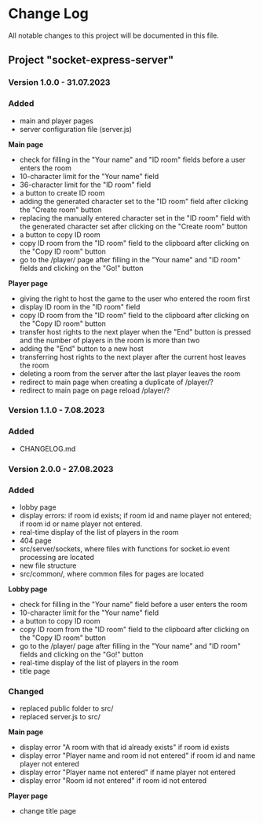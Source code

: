 # Change Log

All notable changes to this project will be documented in this file.

## Project "socket-express-server"

### Version 1.0.0 - 31.07.2023

### Added

- main and player pages
- server configuration file (server.js)

**Main page**

- check for filling in the "Your name" and "ID room" fields before a user enters the room
- 10-character limit for the "Your name" field
- 36-character limit for the "ID room" field
- a button to create ID room
- adding the generated character set to the "ID room" field after clicking the "Create room" button
- replacing the manually entered character set in the "ID room" field with the generated character set after clicking on the "Create room" button
- a button to copy ID room
- copy ID room from the "ID room" field to the clipboard after clicking on the "Copy ID room" button
- go to the /player/ page after filling in the "Your name" and "ID room" fields and clicking on the "Go!" button

**Player page**

- giving the right to host the game to the user who entered the room first
- display ID room in the "ID room" field
- copy ID room from the "ID room" field to the clipboard after clicking on the "Copy ID room" button
- transfer host rights to the next player when the "End" button is pressed and the number of players in the room is more than two
- adding the "End" button to a new host
- transferring host rights to the next player after the current host leaves the room
- deleting a room from the server after the last player leaves the room
- redirect to main page when creating a duplicate of /player/?
- redirect to main page on page reload /player/?

### Version 1.1.0 - 7.08.2023

### Added

- CHANGELOG.md

### Version 2.0.0 - 27.08.2023

### Added

- lobby page
- display errors:
    if room id exists;
    if room id and name player not entered;
    if room id or name player not entered.
- real-time display of the list of players in the room
- 404 page
- src/server/sockets, where files with functions for socket.io event processing are located
- new file structure
- src/common/, where common files for pages are located

**Lobby page**

- check for filling in the "Your name" field before a user enters the room
- 10-character limit for the "Your name" field
- a button to copy ID room
- copy ID room from the "ID room" field to the clipboard after clicking on the "Copy ID room" button
- go to the /player/ page after filling in the "Your name" and "ID room" fields and clicking on the "Go!" button
- real-time display of the list of players in the room
- title page

### Changed

- replaced public folder to src/
- replaced server.js to src/

**Main page**

- display error "A room with that id already exists" if room id exists
- display error "Player name and room id not entered" if room id and name player not entered
- display error "Player name not entered" if name player not entered
- display error "Room id not entered" if room id not entered

**Player page**

- change title page
